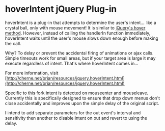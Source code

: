 hoverIntent jQuery Plug-in
==========================

hoverIntent is a plug-in that attempts to determine the user's intent... like a crystal ball, only with mouse movement! It is similar to [jQuery's hover method](http://api.jquery.com/hover/). However, instead of calling the handlerIn function immediately, hoverIntent waits until the user's mouse slows down enough before making the call.

Why? To delay or prevent the accidental firing of animations or ajax calls. Simple timeouts work for small areas, but if your target area is large it may execute regardless of intent. That's where hoverIntent comes in...

For more information, visit [http://cherne.net/brian/resources/jquery.hoverIntent.html](http://cherne.net/brian/resources/jquery.hoverIntent.html)

Specific to this fork intent is detected on mouseenter and mouseleave. Currently this is specifically designed to ensure that drop down menus don't close accidentally and improves upon the simple delay of the original script.

I intend to add separate parameters for the out event's interval and sensitivity then another to disable intent on out and revert to using the delay.